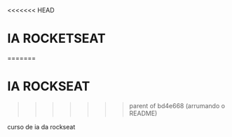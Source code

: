 <<<<<<< HEAD
# IA ROCKETSEAT
=======
# IA ROCKSEAT
>>>>>>> parent of bd4e668 (arrumando o README)

curso de ia da rockseat
